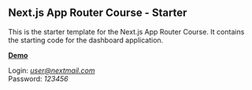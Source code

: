 ## Next.js App Router Course - Starter

This is the starter template for the Next.js App Router Course. It contains the starting code for the dashboard application.

[**Demo**](https://next-tutor-flame.vercel.app/)

Login: *user@nextmail.com*\
Password: _123456_
